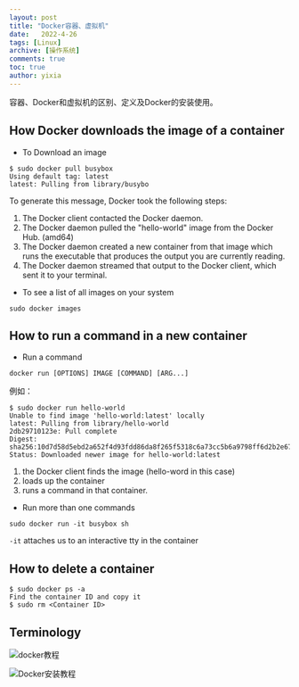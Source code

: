 ```yaml
---
layout: post
title: "Docker容器、虚拟机"
date:   2022-4-26
tags: [Linux]
archive: [操作系统]
comments: true
toc: true
author: yixia
---
```


容器、Docker和虚拟机的区别、定义及Docker的安装使用。

<!-- more -->

## How Docker downloads the image of a container
- To Download an image
```
$ sudo docker pull busybox
Using default tag: latest
latest: Pulling from library/busybo
```
To generate this message, Docker took the following steps:
 1. The Docker client contacted the Docker daemon.
 2. The Docker daemon pulled the "hello-world" image from the Docker Hub.
    (amd64)
 3. The Docker daemon created a new container from that image which runs the
    executable that produces the output you are currently reading.
 4. The Docker daemon streamed that output to the Docker client, which sent it
    to your terminal.
    
- To see a list of all images on your system

`sudo docker images`

## How to run a command in a new container
- Run a command

`docker run [OPTIONS] IMAGE [COMMAND] [ARG...]`

例如：
```
$ sudo docker run hello-world
Unable to find image 'hello-world:latest' locally
latest: Pulling from library/hello-world
2db29710123e: Pull complete 
Digest: sha256:10d7d58d5ebd2a652f4d93fdd86da8f265f5318c6a73cc5b6a9798ff6d2b2e67
Status: Downloaded newer image for hello-world:latest
```
1. the Docker client finds the image (hello-word in this case)
2. loads up the container
3. runs a command in that container.

- Run more than one commands

`sudo docker run -it busybox sh `

`-it` attaches us to an interactive tty in the container

## How to delete a container
```
$ sudo docker ps -a
Find the container ID and copy it
$ sudo rm <Container ID>
```

## Terminology

    
![docker教程](https://docker-curriculum.com/#getting-started)

![Docker安装教程](https://docs.docker.com/engine/install/ubuntu/#install-using-the-repository)
